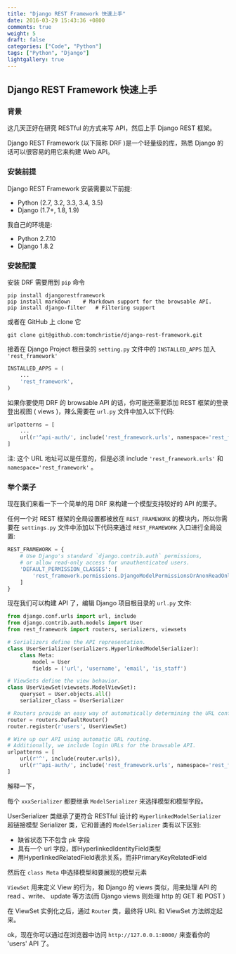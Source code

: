```yaml
---
title: "Django REST Framework 快速上手"
date: 2016-03-29 15:43:36 +0800
comments: true
weight: 5
draft: false
categories: ["Code", "Python"]
tags: ["Python", "Django"]
lightgallery: true
---
```

## Django REST Framework 快速上手
### 背景
这几天正好在研究 RESTful 的方式来写 API，然后上手 Django REST 框架。

Django REST Framework (以下简称 DRF )是一个轻量级的库，熟悉 Django 的话可以很容易的用它来构建 Web API。
<!--more-->

### 安装前提

Django REST Framework 安装需要以下前提:

- Python (2.7, 3.2, 3.3, 3.4, 3.5)
- Django (1.7+, 1.8, 1.9)

我自己的环境是:

- Python 2.7.10
- Django 1.8.2


### 安装配置

安装 DRF 需要用到 ```pip``` 命令

```shell
pip install djangorestframework
pip install markdown	# Markdown support for the browsable API.
pip install django-filter	# Filtering support
```

或者在 GitHub 上 clone 它
```shell
git clone git@github.com:tomchristie/django-rest-framework.git
```

接着在 Django Project 根目录的 ```setting.py``` 文件中的 ```INSTALLED_APPS``` 加入 ```'rest_framework'```

``` Python
INSTALLED_APPS = (
    ...
    'rest_framework',
)
```

如果你要使用 DRF 的 browsable API 的话，你可能还需要添加 REST 框架的登录登出视图 ( views )，辣么需要在 ```url.py``` 文件中加入以下代码:

```python
urlpatterns = [
    ...
    url(r'^api-auth/', include('rest_framework.urls', namespace='rest_framework'))
]
```

注: 这个 URL 地址可以是任意的，但是必须 include ```'rest_framework.urls'``` 和 ```namespace='rest_framework'``` 。

### 举个栗子
现在我们来看一下一个简单的用 DRF 来构建一个模型支持较好的 API 的栗子。

任何一个对 REST 框架的全局设置都被放在 ```REST_FRAMEWORK``` 的模块内，所以你需要在 ```settings.py``` 文件中添加以下代码来通过 ```REST_FRAMEWORK``` 入口进行全局设置:

``` python
REST_FRAMEWORK = {
    # Use Django's standard `django.contrib.auth` permissions,
    # or allow read-only access for unauthenticated users.
    'DEFAULT_PERMISSION_CLASSES': [
        'rest_framework.permissions.DjangoModelPermissionsOrAnonReadOnly'
    ]
}
```

现在我们可以构建 API 了，编辑 Django 项目根目录的 ```url.py``` 文件:

``` python
from django.conf.urls import url, include
from django.contrib.auth.models import User
from rest_framework import routers, serializers, viewsets

# Serializers define the API representation.
class UserSerializer(serializers.HyperlinkedModelSerializer):
    class Meta:
        model = User
        fields = ('url', 'username', 'email', 'is_staff')

# ViewSets define the view behavior.
class UserViewSet(viewsets.ModelViewSet):
    queryset = User.objects.all()
    serializer_class = UserSerializer

# Routers provide an easy way of automatically determining the URL conf.
router = routers.DefaultRouter()
router.register(r'users', UserViewSet)

# Wire up our API using automatic URL routing.
# Additionally, we include login URLs for the browsable API.
urlpatterns = [
    url(r'^', include(router.urls)),
    url(r'^api-auth/', include('rest_framework.urls', namespace='rest_framework'))
]
```
解释一下，

每个 ```xxxSerializer``` 都要继承 ```ModelSerializer``` 来选择模型和模型字段。

UserSerializer 类继承了更符合 RESTful 设计的 ```HyperlinkedModelSerializer``` 超链接模型 Serializer 类，它和普通的 ```ModelSerializer``` 类有以下区别:

- 缺省状态下不包含 pk 字段
- 具有一个 url 字段，即HyperlinkedIdentityField类型
- 用HyperlinkedRelatedField表示关系，而非PrimaryKeyRelatedField

然后在 ```class Meta``` 中选择模型和要展现的模型元素

```ViewSet``` 用来定义 View 的行为，和 Django 的 views 类似，用来处理 API 的 read 、write、 update 等方法(而 Django views 则处理 http 的 GET 和 POST )

在 ViewSet 实例化之后，通过 ```Router``` 类，最终将 URL 和 ViewSet 方法绑定起来。

ok，现在你可以通过在浏览器中访问 ```http://127.0.0.1:8000/``` 来查看你的 'users' API 了。

